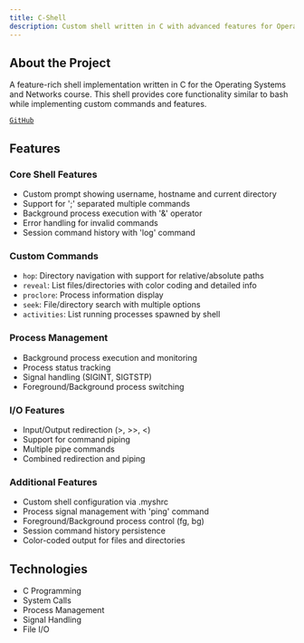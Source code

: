 ```yaml
---
title: C-Shell
description: Custom shell written in C with advanced features for Operating Systems course
---
```


## About the Project

A feature-rich shell implementation written in C for the Operating Systems and Networks course. This shell provides core functionality similar to bash while implementing custom commands and features.

[`GitHub`](https://github.com/bitmap4/shell-osn)

## Features

### Core Shell Features
- Custom prompt showing username, hostname and current directory
- Support for ';' separated multiple commands
- Background process execution with '&' operator
- Error handling for invalid commands
- Session command history with 'log' command

### Custom Commands
- `hop`: Directory navigation with support for relative/absolute paths
- `reveal`: List files/directories with color coding and detailed info
- `proclore`: Process information display
- `seek`: File/directory search with multiple options
- `activities`: List running processes spawned by shell

### Process Management
- Background process execution and monitoring
- Process status tracking
- Signal handling (SIGINT, SIGTSTP)
- Foreground/Background process switching

### I/O Features
- Input/Output redirection (>, >>, <)
- Support for command piping
- Multiple pipe commands
- Combined redirection and piping

### Additional Features
- Custom shell configuration via .myshrc
- Process signal management with 'ping' command
- Foreground/Background process control (fg, bg)
- Session command history persistence
- Color-coded output for files and directories

## Technologies
- C Programming
- System Calls
- Process Management
- Signal Handling
- File I/O